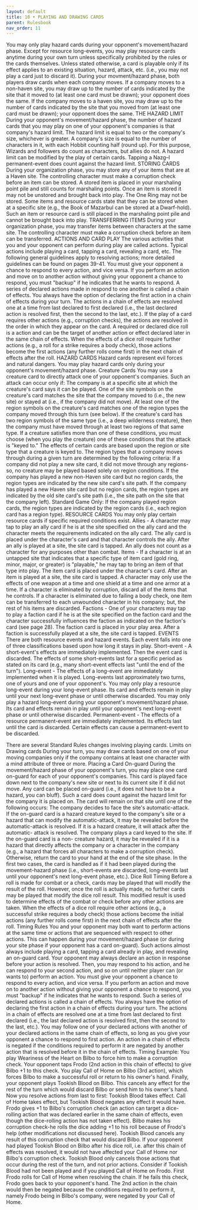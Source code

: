 ```yaml
---
layout: default
title: 10 • PLAYING AND DRAWING CARDS
parent: Rulesbook
nav_order: 11
---
```


 You  may  only play hazard cards during your opponent's movement/hazard  phase.
Except for resource long-events, you may play resource cards anytime during your
own turn unless specifically prohibited by the rules or the cards themselves.
 Unless  stated otherwise, a card is playable only if its effect applies  to  an
existing situation, hazard, attack, etc. (i.e., you may not play a card just  to
discard it).
 During  your  movment/hazard phase, both players draw cards when  each  company
moves. If a company moves to a non-haven site, you may draw up to the number  of
cards  indicated by the site that it moved to (at least one card must be drawn);
your  opponent does the same. If the company moves to a haven site, you may draw
up  to  the number of cards indicated by the site that you moved from (at  least
one card must be drawn); your opponent does the same.
THE HAZARD LIMIT
 During  your opponent's movement/hazard phase, the number of hazard cards  that
you may play on one of your opponent's companies is that company's hazard limit.
The hazard limit is equal to two or the company's size, whichever is greater.  A
company's  size  is equal to the number of characters in it,  with  each  Hobbit
counting  half (round up). For this purpose, Wizards and followers do  count  as
characters, but allies do not.
 A  hazard limit can be modified by the play of certain cards. Tapping a  Nazg–l
permanent-event does count against the hazard limit.
STORING CARDS
 During your organization phase, you may store any of your items that are  at  a
Haven  site.  The controlling character must make a corruption check  before  an
item can be stored.
 A  stored  item  is placed in your marshaling point pile and still  counts  for
marshaling  points.  Once an item is stored it may not be unstored  and  brought
back into play. The One Ring may not be stored.
 Some  items and resource cards state that they can be stored when at a specific
site (e.g., the Book of Mazarbul can be stored at a Dwarf-hold). Such an item or
resource card is still placed in the marshaling point pile and cannot be brought
back into play.
TRANSFERRING ITEMS
 During  your  organization phase, you may transfer items between characters  at
the same site. The controlling character must make a corruption check before  an
item can be transferred.
ACTIONS AND CARD PLAY
 The  various activities that you and your opponent can perform during play  are
called  actions.  Typical  actions  include playing  a  card,  tapping  a  card,
revealing  a  card,  etc. The following general guidelines  apply  to  resolving
actions; more detailed guidelines can be found on pages 39-41.
 You  must  give  your opponent a chance to respond to every  action,  and  vice
 versa.  If  you perform an action and move on to another action without  giving
 your  opponent a chance to respond, you must "backup" if he indicates  that  he
 wants  to respond. A series of declared actions made in respond to one  another
 is  called  a  chain of effects. You always have the option  of  declaring  the
 first action in a chain of effects during your turn. The actions in a chain  of
 effects are resolved one at a time from last declared to first declared  (i.e.,
 the  last  declared  action is resolved first, then the  second  to  the  last,
 etc.).
 If  the  play  of a card requires other actions (e.g., corruption checks),  the
 actions are resolved in the order in which they appear on the card.
 A  required or declared dice roll is a action and can be the target of  another
 action or effect declared later in the same chain of effects.
 When  the  effects of a dice roll require further actions (e.g., a roll  for  a
 strike  requires  a  body check), those actions become the first  actions  (any
 further rolls come first) in the next chain of effects after the roll.
HAZARD CARDS
 Hazard  cards  represent evil forces and natural dangers. You may  play  hazard
cards only during your opponent's movement/hazard phase.
Creature Cards
 You  may  use  a  creature  card  to directly attack  one  of  your  opponent's
companies. Such an attack can occur only if:
  The  company  is at a specific site at which the creature's card says  it  can
  be played.
  One  of  the  site symbols on the creature's card matches the  site  that  the
  company  moved to (i.e., the new site) or stayed at (i.e., if the company  did
  not move).
  At  least one of the region symbols on the creature's card matches one of  the
  region  types  the  company  moved through  this  turn  (see  below).  If  the
  creature's  card  has  two  region symbols of the  same  type  (i.e.,  a  deep
  wilderness  creature), then the company must have moved through at  least  two
  regions of that same type.
 If  a  creature  satisfies more than one of these conditions, you  must  choose
(when  you play the creature) one of these conditions that the attack is  "keyed
to."  The effects of certain cards are based upon the region or site type that a
creature is keyed to.
 The  region  types  that  a  company moves through  during  a  given  turn  are
determined by the following criteria:
 If a company did not play a new site card, it did not move through any
 regions-so, no creature may be played based solely on region conditions.
 If the company has played a new non-Haven site card but no region cards, the
 region types are indicated by the new site card's site path.
 If the company has played a new Haven site card but no region cards, the
 region types are indicated by the old site card's site path (i.e., the site
 path on the site that the company left).
 Standard Game Only: If the company played region cards, the region types are
 indicated by the region cards (i.e., each region card has a region type).
RESOURCE CARDS
 You  may  only  play  certain  resource cards if specific  required  conditions
exist.
Allies - A character may tap to play an ally card if he is at the site specified
on  the ally card and the character meets the requirements indicated on the ally
card.  The  ally  card is placed under the character's card and  that  character
controls  the ally. After an ally is played at a site, the site card is  tapped.
An ally does not count as a character for any purposes other than combat.
Items  -  If  a character is at an untapped site that indicates that a  specific
type  of item card (gold ring, minor, major, or greater) is "playable,"  he  may
tap  to bring an item of that type into play. The item card is placed under  the
character's card. After an item is played at a site, the site card is tapped.
 A  character may only use the effects of one weapon at a time and one shield at
a time and one armor at a time.
 If  a  character is eliminated by corruption, discard all of the items that  he
controls. If a character is eliminated due to failing a body check, one item can
be  transferred to each unwounded character in his company; but, the rest of his
items are discarded.
Factions - One of your characters may tap to play a faction card if he is at the
site specified on the faction card and the character successfully influences the
faction  as indicated on the faction's card (see page 28). The faction  card  is
placed in your play area. After a faction is successfully played at a site,  the
site card is tapped.
EVENTS
 There are both resource events and hazard events. Each event falls into one  of
three classifications based upon how long it stays in play.
Short-event  -  A  short-event's effects are immediately implemented.  Then  the
event  card  is discarded. The effects of some short-events last for a  specific
period as stated on its card (e.g., many short-event effects last "until the end
of the turn").
Long-event - The effects of a long-event are immediately implemented when it  is
played.  Long-events last approximately two turns, one of yours and one of  your
opponent's.
 You  may only play a resource long-event during your long-event phase. Its card
and  effects remain in play until your next long-event phase or until  otherwise
discarded.
 You  may  only  play a hazard long-event during your opponent's movement/hazard
phase. Its card and effects remain in play until your opponent's next long-event
phase or until otherwise discarded.
Permanent-event  -  The  effects of a resource permanent-event  are  immediately
implemented. Its effects last until the card is discarded. Certain  effects  can
cause a permanent-event to be discarded.

 There are several Standard Rules changes involving playing cards.
Limits on Drawing cards
 During  your  turn,  you may draw cards based on one of your  moving  companies
only  if  the  company contains at least one character with a mind attribute  of
three or more.
Placing a Card On-guard
 During  the  movement/hazard phase of your opponent's turn, you may  place  one
card  on-guard for each of your opponent's companies. This card is  played  face
down  next to the company's new site or next to its current site if it  did  not
move.  Any  card can be placed on-guard (i.e., it does not have to be a  hazard,
you  can bluff). Such a card does count against the hazard limit for the company
it is placed on.
 The card will remain on that site until one of the following occurs:
 The  company decides to face the site's automatic-attack. If the on-guard  card
 is  a  hazard creature keyed to the company's site or a hazard that can  modify
 the  automatic-attack,  it  may  be revealed  before  the  automatic-attack  is
 resolved.  If  it  is  a hazard creature, it will attack after  the  automatic-
 attack is resolved.
 The  company  plays a card keyed to the site. If the on-guard card  is  a  non-
 creature  hazard,  it may be revealed if it is a hazard that  directly  affects
 the  company  or  a character in the company (e.g., a hazard  that  forces  all
 characters to make a corruption check).
 Otherwise, return the card to your hand at the end of the site phase.
 In  the  first  two cases, the card is handled as if it had been played  during
the  movement-hazard phase (i.e., short-events are discarded,  long-events  last
until your opponent's next long-event phase, etc.).
Dice Roll Timing
 Before  a  roll  is made for combat or a check, cards may be played  that  will
modify  the  result  of the roll. However, once the roll is  actually  made,  no
further  cards  may  be played that modify the dice roll result.  This  modified
result  is  used  to determine effects of the combat or check before  any  other
actions are taken. When the effects of a dice roll require other actions  (e.g.,
a  successful  strike requires a body check) those actions  become  the  initial
actions  (any further rolls come first) in the next chain of effects  after  the
roll.
Timing Rules
 You  and  your  opponent may both want to perform actions at the same  time  or
actions that are sequenced with respect to other actions. This can happen during
your  movement/hazard phase (or during your site phase if your  opponent  has  a
card  on-guard).  Such actions almost always include playing a card,  tapping  a
card already in play, and revealing an on-guard card.
 Your  opponent may always declare an action in response before your  action  is
resolved. Then, you may respond to his action, and he can respond to your second
action, and so on until neither player can (or wants to) perform an action.
 You  must  give  your opponent a chance to respond to every  action,  and  vice
versa.  If  you  perform an action and move on to another action without  giving
your  opponent  a chance to respond, you must "backup" if he indicates  that  he
wants to respond.
 Such  a  series  of declared actions is called a chain of effects.  You  always
have  the option of declaring the first action in a chain of effects during your
turn.  The  actions in a chain of effects are resolved one at a time  from  last
declared  to  first declared (i.e., the last declared action is resolved  first,
then the second to the last, etc.).
 You  may  follow  one of your declared actions with another  of  your  declared
actions in the same chain of effects, so long as you give your opponent a chance
to respond to first action.
 An  action  in  a  chain  of effects is negated if the conditions  required  to
perform it are negated by another action that is resolved before it in the chain
of effects.
Timing Example: You play Weariness of the Heart on Bilbo to force him to make  a
corruption check. Your opponent taps Frodo (2nd action in this chain of effects)
to  give  Bilbo  +1 to this check. You play Call of Home on Bilbo (3rd  action),
which  forces  Bilbo to make a successful roll or return to  his  owner's  hand.
Finally, your opponent plays Tookish Blood on Bilbo. This cancels any effect for
the  rest of the turn which would discard Bilbo or send him to his owner's hand.
Now you resolve actions from last to first:
 Tookish Blood takes effect.
 Call of Home takes effect, but Tookish Blood negates any effect it would have.
 Frodo  gives  +1  to  Bilbo's corruption check (an action can  target  a  dice-
 rolling  action  that was declared earlier in the same chain of  effects,  even
 though the dice-rolling action has not taken effect).
 Bilbo  makes  his  corruption check-he rolls the dice adding  +1  to  his  roll
 because  of  Frodo's  help  (other modifications not discussed  here).  Tookish
 Blood cancels any result of this corruption check that would discard Bilbo.
 If  your  opponent had played Tookish Blood on Bilbo after his dice roll,  i.e.
after  this chain of effects was resolved, it would not have affected your  Call
of  Home  nor Bilbo's corruption check. Tookish Blood only cancels those actions
that occur during the rest of the turn, and not prior actions.
 Consider  if Tookish Blood had not been played and if you played Call  of  Home
on  Frodo.  First Frodo rolls for Call of Home when resolving the chain.  If  he
fails this check, Frodo goes back to your opponent's hand. The 2nd action in the
chain  would  then  be negated because the conditions required  to  perform  it,
namely Frodo being in Bilbo's company, were negated by your Call of Home.
